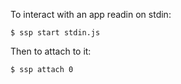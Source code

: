 
To interact with an app readin on stdin:


```
$ ssp start stdin.js
```

Then to attach to it:

```
$ ssp attach 0
```
